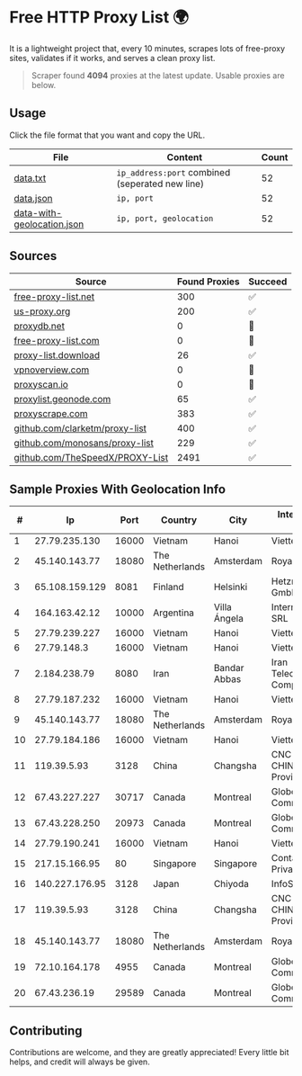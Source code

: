 
# Free HTTP Proxy List 🌍

It is a lightweight project that, every 10 minutes, scrapes lots of free-proxy sites, validates if it works, and serves a clean proxy list.


> Scraper found **4094** proxies at the latest update. Usable proxies are below.

## Usage

Click the file format that you want and copy the URL.


|File|Content|Count|
|----|-------|-----|
|[data.txt](https://raw.githubusercontent.com/themiralay/Proxy-List-World/master/data.txt)|`ip_address:port` combined (seperated new line)|52|
|[data.json](https://raw.githubusercontent.com/themiralay/Proxy-List-World/master/data.json)|`ip, port`|52|
|[data-with-geolocation.json](https://raw.githubusercontent.com/themiralay/Proxy-List-World/master/data-with-geolocation.json)|`ip, port, geolocation`|52|

## Sources

|Source|Found Proxies|Succeed|
|------|-------------|-------|
|[free-proxy-list.net](https://free-proxy-list.net)|300|✅|
|[us-proxy.org](https://www.us-proxy.org)|200|✅|
|[proxydb.net](http://proxydb.net)|0|🚫|
|[free-proxy-list.com](https://free-proxy-list.com/?page=&port=&type%5B%5D=http&type%5B%5D=https&up_time=0&search=Search)|0|🚫|
|[proxy-list.download](https://www.proxy-list.download/HTTP)|26|✅|
|[vpnoverview.com](https://vpnoverview.com/privacy/anonymous-browsing/free-proxy-servers)|0|🚫|
|[proxyscan.io](https://www.proxyscan.io)|0|🚫|
|[proxylist.geonode.com](https://proxylist.geonode.com/api/proxy-list?limit=300&page=1&sort_by=lastChecked&sort_type=desc&protocols=http,https)|65|✅|
|[proxyscrape.com](https://api.proxyscrape.com/v2/?request=displayproxies&protocol=http&timeout=10000&country=all&ssl=all&anonymity=all)|383|✅|
|[github.com/clarketm/proxy-list](https://raw.githubusercontent.com/clarketm/proxy-list/master/proxy-list-raw.txt)|400|✅|
|[github.com/monosans/proxy-list](https://raw.githubusercontent.com/monosans/proxy-list/main/proxies/http.txt)|229|✅|
|[github.com/TheSpeedX/PROXY-List](https://raw.githubusercontent.com/TheSpeedX/PROXY-List/master/http.txt)|2491|✅|


## Sample Proxies With Geolocation Info

|#|Ip|Port|Country|City|Internet Service Provider|
|-|--|----|-------|----|-------------------------|
|1|27.79.235.130|16000|Vietnam|Hanoi|Viettel Corporation|
|2|45.140.143.77|18080|The Netherlands|Amsterdam|RoyaleHosting BV|
|3|65.108.159.129|8081|Finland|Helsinki|Hetzner Online GmbH|
|4|164.163.42.12|10000|Argentina|Villa Ángela|Interret Villa Angela SRL|
|5|27.79.239.227|16000|Vietnam|Hanoi|Viettel Corporation|
|6|27.79.148.3|16000|Vietnam|Hanoi|Viettel Corporation|
|7|2.184.238.79|8080|Iran|Bandar Abbas|Iran Telecommunication Company PJS|
|8|27.79.187.232|16000|Vietnam|Hanoi|Viettel Corporation|
|9|45.140.143.77|18080|The Netherlands|Amsterdam|RoyaleHosting BV|
|10|27.79.184.186|16000|Vietnam|Hanoi|Viettel Corporation|
|11|119.39.5.93|3128|China|Changsha|CNC Group CHINA169 Hunan Province Network|
|12|67.43.227.227|30717|Canada|Montreal|GloboTech Communications|
|13|67.43.228.250|20973|Canada|Montreal|GloboTech Communications|
|14|27.79.190.241|16000|Vietnam|Hanoi|Viettel Corporation|
|15|217.15.166.95|80|Singapore|Singapore|Contabo Asia Private Limited|
|16|140.227.176.95|3128|Japan|Chiyoda|InfoSphere|
|17|119.39.5.93|3128|China|Changsha|CNC Group CHINA169 Hunan Province Network|
|18|45.140.143.77|18080|The Netherlands|Amsterdam|RoyaleHosting BV|
|19|72.10.164.178|4955|Canada|Montreal|GloboTech Communications|
|20|67.43.236.19|29589|Canada|Montreal|GloboTech Communications|



## Contributing

Contributions are welcome, and they are greatly appreciated! Every
little bit helps, and credit will always be given.

